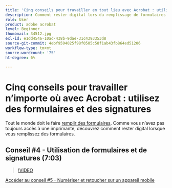 ```yaml
---
title: 'Cinq conseils pour travailler en tout lieu avec Acrobat : utilisation de Forms et signatures'
description: Comment rester digital lors du remplissage de formulaires
role: User
product: adobe acrobat
level: Beginner
thumbnail: 34512.jpg
exl-id: e1dd4546-10ad-438b-9dae-31c4393353d8
source-git-commit: 4ebf9594025f98f0505c58f1ab43fb864ed51206
workflow-type: tm+mt
source-wordcount: '75'
ht-degree: 6%

---
```


# Cinq conseils pour travailler n’importe où avec Acrobat : utilisez des formulaires et des signatures

Tout le monde doit le faire [remplir des formulaires](https://www.adobe.com/fr/acrobat/online/sign-pdf.html). Comme vous n’avez pas toujours accès à une imprimante, découvrez comment rester digital lorsque vous remplissez des formulaires.

## Conseil #4 - Utilisation de formulaires et de signatures (7:03)

>[!VIDEO](https://video.tv.adobe.com/v/34512?quality=12&learn=on&hidetitle=true)

[Accéder au conseil #5 - Numériser et retoucher sur un appareil mobile](scan-and-edit-on-mobile.md)